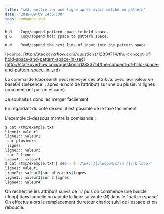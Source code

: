 ```yaml
---
title: "sed, mettre sur une ligne après avoir matché un pattern"
date: "2016-09-09 14:57:00"
tags: commande sed
---
```


```
h H    Copy/append pattern space to hold space.
g G    Copy/append hold space to pattern space.

n N    Read/append the next line of input into the pattern space.
```
(source: [http://stackoverflow.com/questions/12833714/the-concept-of-hold-space-and-pattern-space-in-sed](http://stackoverflow.com/questions/12833714/the-concept-of-hold-space-and-pattern-space-in-sed)


La commande ldapsearch peut renvoyer des attributs avec leur valeur en base64 (présence :: après le nom de l'attribut) sur une ou plusieurs lignes (commençant par un espace).

Je souhaitais donc les merger facilement.

En regardant du côté de sed, il est possible de le faire facilement.

L'exemple ci-dessous montre la commande :


```bash
$ cat /tmp/example.txt 
ligne1: valeur1
ligne2:: valeur2
 sur plusieurs
 lignes
ligne3:: valeur3
 sur 2 lignes
ligne4:: valeur4
$ cat /tmp/example.txt | sed -re '/\w+::/{:loop;N;s/\n /|/;b loop}'
ligne1: valeur1
ligne2:: valeur2|sur plusieurs|lignes
ligne3:: valeur3|sur 2 lignes
ligne4:: valeur4
```

On recherche les attributs suivis de '::' puis on commence une boucle (:loop) dans laquelle on rajoute la ligne suivante (N) dans le "pattern space". On effectue alors le remplacement du retour chariot suivi de l'espace et on reboucle.


